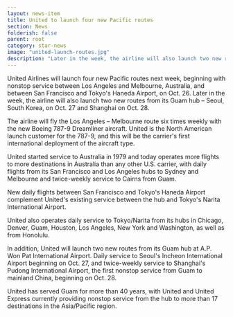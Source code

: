 ```yaml
---
layout: news-item
title: United to launch four new Pacific routes
section: News
folderish: false
parent: root
category: star-news
image: "united-launch-routes.jpg"
description: "Later in the week, the airline will also launch two new routes from its Guam hub – Seoul, South Korea, on Oct. 27 and Shanghai on Oct. 28."
---
```


United Airlines will launch four new Pacific routes next week, beginning with nonstop service between Los Angeles and Melbourne, Australia, and between San Francisco and Tokyo's Haneda Airport, on Oct. 26. Later in the week, the airline will also launch two new routes from its Guam hub – Seoul, South Korea, on Oct. 27 and Shanghai on Oct. 28.

The airline will fly the Los Angeles – Melbourne route six times weekly with the new Boeing 787-9 Dreamliner aircraft. United is the North American launch customer for the 787-9, and this will be the carrier's first international deployment of the aircraft type.

United started service to Australia in 1979 and today operates more flights to more destinations in Australia than any other U.S. carrier, with daily flights from its San Francisco and Los Angeles hubs to Sydney and Melbourne and twice-weekly service to Cairns from Guam.

New daily flights between San Francisco and Tokyo's Haneda Airport complement United's existing service between the hub and Tokyo's Narita International Airport.

United also operates daily service to Tokyo/Narita from its hubs in Chicago, Denver, Guam, Houston, Los Angeles, New York and Washington, as well as from Honolulu.

In addition, United will launch two new routes from its Guam hub at A.P. Won Pat International Airport. Daily service to Seoul's Incheon International Airport beginning on Oct. 27, and twice-weekly service to Shanghai's Pudong International Airport, the first nonstop service from Guam to mainland China, beginning on Oct. 28.

United has served Guam for more than 40 years, with United and United Express currently providing nonstop service from the hub to more than 17 destinations in the Asia/Pacific region.

